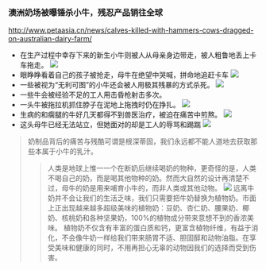 ### 澳洲奶场被曝锤杀小牛，残忍产品销往全球
http://www.petaasia.cn/news/calves-killed-with-hammers-cows-dragged-on-australian-dairy-farm/
- 在生产过程中幸存下来的新生小牛则被人从母亲身边带走，被人粗鲁地丢上卡车拖走。
![](http://www.petaasia.cn/wp-content/uploads/2018/04/3.gif)
- 眼睁睁看着自己的孩子被抢走，母牛在绝望中哭喊，拼命地追赶卡车
![](http://www.petaasia.cn/wp-content/uploads/2018/04/1.gif)
- 一些被视为“无利可图”的小牛还会被人用极其残暴的方式杀死。
![](http://www.petaasia.cn/wp-content/uploads/2018/04/4.gif)
- 一些牛会被经验不足的工人用击昏枪射击多次。
- 一头牛被拖拉机抓住脖子在泥地上拖拽时仍在挣扎。
![](http://www.petaasia.cn/wp-content/uploads/2018/04/peta_asia_dairy_farm_investigation_media_edit_5-2.jpg)
- 生病的和瘸腿的牛好几天都得不到兽医治疗，被迫在痛苦中煎熬。
![](http://www.petaasia.cn/wp-content/uploads/2018/04/2016-09-28_IMG6_Cow-15_DSC_0227.jpg)
- 这头母牛已经无法站立，但她面对的却是工人的辱骂和踢踹
![](http://www.petaasia.cn/wp-content/uploads/2018/04/5.gif)
>奶制品背后的痛苦与残酷可谓是根深蒂固，我们永远都不能人道地去获取那些本属于小牛的乳汁。
>>人类是地球上惟一一个在断奶后继续喝奶的物种，更奇怪的是，人类不喝自己的奶，而是喝其他物种的奶。然而大自然的设计再清楚不过，母牛的奶是用来哺育小牛的，而非人类或其他动物。
![](http://www.petaasia.cn/wp-content/uploads/2018/04/1387448_68429480-1024x652.jpg)
>远离牛奶并不会让我们的生活乏味，我们只需要把牛奶替换为植物奶。市面上正出现越来越多超级美味的植物奶：豆奶、杏仁奶、腰果奶、椰奶、核桃奶和各种坚果奶，100%的植物成分带来意想不到的香浓美味。
>>植物奶不仅含有丰富的蛋白质和钙，更富含植物纤维，有益于消化，不会像牛奶一样给我们带来肠胃不适、胆固醇和动物油脂。在享受美味和健康的同时，不用再担心无辜的动物因我们的选择而受到伤害。